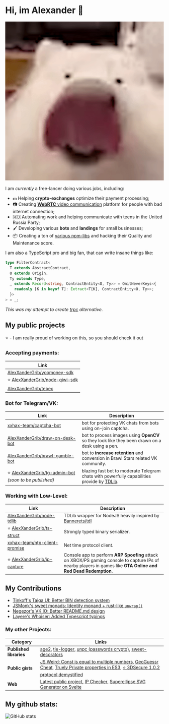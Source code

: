 # Hi, im Alexander 👋

![](dog.gif)

I am _currently_ a free-lancer doing various jobs, including:

- 💵 Helping **crypto-exchanges** optimize their payment processing;
- 📷 Creating [**WebRTC** video communication](https://github.com/exid-dev) platform for people with bad internet connection;
- 🇷🇺 Automating work and helping communicate with teens in the United Russia Party;
- 🖌️ Developing various **bots** and **landings** for small businesses;
- 📦 Creating a ton of [various npm-libs](#my-other-projects) and hacking their Quality and Maintenance score.

I am also a TypeScript pro and big fan, that can write insane things like:

```typescript
type FilterContract<
  T extends AbstractContract,
  O extends Origin,
  Ty extends Type,
  _ extends Record<string, ContractEntity<O, Ty>> = OmitNeverKeys<{
    readonly [K in keyof T]: Extract<T[K], ContractEntity<O, Ty>>;
  }>
> = _;
```

_This was my attempt to create [trpc](https://github.com/trpc/trpc) alternative._

## My public projects

⭐ - I am really proud of working on this, so you should check it out

### Accepting payments:

| Link                                                                               |
| ---------------------------------------------------------------------------------- |
| [AlexXanderGrib/yoomoney-sdk](https://github.com/AlexXanderGrib/yoomoney-sdk)      |
| ⭐ [AlexXanderGrib/node-qiwi-sdk](https://github.com/AlexXanderGrib/node-qiwi-sdk) |
| [AlexXanderGrib/tebex](https://github.com/AlexXanderGrib/tebex)                    |

### Bot for Telegram/VK:

| Link                                                                                                      | Description                                                                                                               |
| --------------------------------------------------------------------------------------------------------- | ------------------------------------------------------------------------------------------------------------------------- |
| [xxhax-team/captcha-bot](https://github.com/xxhax-team/captcha-bot)                                       | bot for protecting VK chats from bots using on-join captcha.                                                              |
| [AlexXanderGrib/draw-on-desk-bot](https://github.com/AlexXanderGrib/draw-on-desk-bot)                     | bot to process images using **OpenCV** so they look like they been drawn on a desk using a pen.                           |
| [AlexXanderGrib/brawl-gamble-bot](https://github.com/AlexXanderGrib/brawl-gamble-bot)                     | bot to **increase retention** and conversion in Brawl Stars related VK community.                                         |
| ⭐ [AlexXanderGrib/tg-admin-bot](https://github.com/AlexXanderGrib/tg-admin-bot) _(soon to be published)_ | blazing fast bot to moderate Telegram chats with powerfully capabilities provide by [TDLib](https://github.com/tdlib/td). |

### Working with Low-Level:

| Link                                                                              | Description                                                                                                                                                     |
| --------------------------------------------------------------------------------- | --------------------------------------------------------------------------------------------------------------------------------------------------------------- |
| [AlexXanderGrib/node-tdlib](https://github.com/AlexXanderGrib/node-tdlib)         | TDLib wrapper for NodeJS heavily inspired by [Bannerets/tdl](https://github.com/Bannerets/tdl)                                                                  |
| ⭐ [AlexXanderGrib/ts-struct](https://AlexXanderGrib/ts-struct)                   | Strongly typed binary serializer.                                                                                                                               |
| [xxhax-team/ntp-client-promise](https://github.com/xxhax-team/ntp-client-promise) | Net time protocol client.                                                                                                                                       |
| ⭐ [AlexXanderGrib/ip-capture](https://github.com/AlexXanderGrib/ip-capture)      | Console app to perform **ARP Spoofing** attack on XBOX/PS gaming console to capture IPs of nearby players in games like **GTA Online and Red Dead Redemption**. |

## My Contributions

- [Tinkoff's Taiga UI: Better BIN detection system](https://github.com/Tinkoff/taiga-ui/issues/2755)
- [JSMonk's sweet monads: Identity monand + rust-like `unwrap()`](https://github.com/JSMonk/sweet-monads/pull/46)
- [Negezor's VK IO: Better README.md design](https://github.com/negezor/vk-io/pull/489)
- [Layere's Whoiser: Added Typescript typings](https://github.com/LayeredStudio/whoiser/pull/34)

### My other Projects:

| Category                | Links                                                                                                                                                                                                                                                                                                                                                                                                                                               |
| ----------------------- | --------------------------------------------------------------------------------------------------------------------------------------------------------------------------------------------------------------------------------------------------------------------------------------------------------------------------------------------------------------------------------------------------------------------------------------------------- |
| **Published libraries** | [age2](https://github.com/AlexXanderGrib/age), [tie-logger](https://github.com/AlexXanderGrib/tie-logger), [unpc (passwords crypto)](passwords-crypto), [sweet-decorators](https://npmjs.com/package/sweet-decorators)                                                                                                                                                                                                                              |
| **Public gists**        | [JS Weird: Const is equal to multiple numbers](https://gist.github.com/AlexXanderGrib/4fb75a94f0bb6f782f6ab71f06c320a6), [GeoGuessr Cheat](https://gist.github.com/AlexXanderGrib/759efbbe557463deeee90342126cc52e), [Truely Private properties in ES3](https://gist.github.com/AlexXanderGrib/5b227db41af09115d656e6d4b3cefe29), [⭐ 3DSecure 1.0.2 protocol demystified](https://gist.github.com/AlexXanderGrib/c6670664383d8ed8cdb55cc2084cf250) |
| **Web**                 | [Latest public project](https://inzhpb.ru/), [IP Checker](https://ip.xxhax.com), [Superellipse SVG Generator on Svelte](https://superellipse.xxhax.com/)                                                                                                                                                                                                                                                                                            |

## My github stats:

![GitHub stats](https://github-readme-stats.vercel.app/api?username=AlexXanderGrib&show_icons=true&theme=tokyonight)

